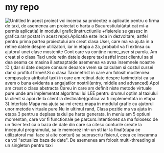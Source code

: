 # my repo
![Untitled](https://user-images.githubusercontent.com/73237998/105993551-3a625c00-60af-11eb-93a4-24a03adea732.png)
In acest proiect voi incerca sa proiectez o aplicatie pentru o firma de taxi, de asemenea am proiectat o harta a Bucurestiului(atat cat mi-a permis aplicatia) in modulul grafic(instructiunile +fisierele se gasesc in grafica.rar postat in acest repo).Aplicatia este inca in dezvoltare, astfel pentru prima partea proiectului am creat clasa User, care ma va ajuta in a retine datele despre utilizatori, iar in etapa a 2a, probabil va fi extinsa cu ajutorul unei clase mostenite Cont care va contine nume_user si parola.
Am creat si o clasa Taxi unde retin datele despre taxi astfel incat clientul sa si dea seama ce masina il asteapta(de asemenea va avea insemnele noastre :D ),dar si date despre consum deoarce vrem sa calculam si costul cursei dar si profitul firmei!.Si o clasa Taximetrist in care am folosit mostenirea compusa(cu atributul taxi) in care am retinut date despre taximetrist ca sa avem o buna evidenta a angajatilor nostrii(entry, middle and advanced).Apoi am creat o clasa abstracta Careu in care am definit niste metode virtuale pure unde am implementat algoritmul lui LEE pentru drumul optim al taxiului la client si apoi de la client la destinatie(grafica va fi implementata in etapa 3).Interfata Mapa ma ajuta sa-mi creez mapa in modulul grafic cu ajutorul unor metode virtuale pure.Nu in ultimul rand, Clasa pozitie ma va ajuta in etapa 3 pentru a deplasa taxiul pe harta generata.
In meniu am 5 optiuni momentan, care vor fi functionale pe parcurs.Intentionez sa ma folosesc de un fisier text ca o baza de date din care sa citesc conturile create la inceputul programului, sa le memorez intr-un stl iar la final(dupa ce utilizatorul mai face si alte conturi) sa suprascriu fisierul, ceea ce inseamna ca voi "actualiza baza de date".
De asemenea am folosit multi-threading si un singleton pentru taxi
